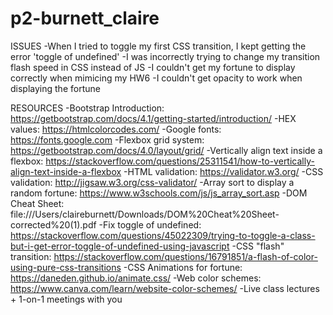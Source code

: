 # p2-burnett_claire


ISSUES
-When I tried to toggle my first CSS transition, I kept getting the error 'toggle of undefined'
-I was incorrectly trying to change my transition flash speed in CSS instead of JS
-I couldn't get my fortune to display correctly when mimicing my HW6
-I couldn't get opacity to work when displaying the fortune 



RESOURCES
-Bootstrap Introduction: https://getbootstrap.com/docs/4.1/getting-started/introduction/
-HEX values: https://htmlcolorcodes.com/
-Google fonts: https://fonts.google.com
-Flexbox grid system: https://getbootstrap.com/docs/4.0/layout/grid/
-Vertically align text inside a flexbox: https://stackoverflow.com/questions/25311541/how-to-vertically-align-text-inside-a-flexbox
-HTML validation: https://validator.w3.org/
-CSS validation: http://jigsaw.w3.org/css-validator/
-Array sort to display a random fortune: https://www.w3schools.com/js/js_array_sort.asp
-DOM Cheat Sheet: file:///Users/claireburnett/Downloads/DOM%20Cheat%20Sheet-corrected%20(1).pdf
-Fix toggle of undefined: https://stackoverflow.com/questions/45022309/trying-to-toggle-a-class-but-i-get-error-toggle-of-undefined-using-javascript
-CSS "flash" transition: https://stackoverflow.com/questions/16791851/a-flash-of-color-using-pure-css-transitions
-CSS Animations for fortune: https://daneden.github.io/animate.css/
-Web color schemes: https://www.canva.com/learn/website-color-schemes/
-Live class lectures + 1-on-1 meetings with you


